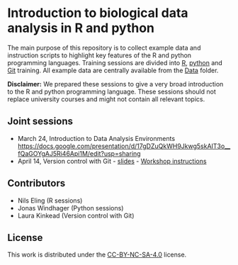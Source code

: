 # Introduction to biological data analysis in R and python

The main purpose of this repository is to collect example data and instruction scripts to highlight key features of the R and python programming languages.
Training sessions are divided into [R](../master/R), [python](../master/python) and [Git](../master/Git) training.
All example data are centrally available from the [Data](../master/Data) folder.

**Disclaimer:** We prepared these sessions to give a very broad introduction to the R and python programming language.
These sessions should not replace university courses and might not contain all relevant topics.

## Joint sessions

* March 24, Introduction to Data Analysis Environments  
  https://docs.google.com/presentation/d/17gDZuQkWH9Jkwg5skAIT3o__fQaGOYgAJ5Ri46Api1M/edit?usp=sharing
* April 14, Version control with Git - [slides](https://docs.google.com/presentation/d/1iG-uxHIRQ2KHwUPBSZcPlFs2xdOGWW2Ze0owIVieZPA/edit?usp=sharing) - [Workshop instructions](Git/README.md)

## Contributors

* Nils Eling (R sessions)
* Jonas Windhager (Python sessions)
* Laura Kinkead (Version control with Git)

## License

This work is distributed under the [CC-BY-NC-SA-4.0](../master/LICENSE) license.
